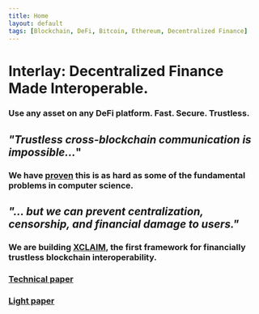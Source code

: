 ```yaml
---
title: Home
layout: default
tags: [Blockchain, DeFi, Bitcoin, Ethereum, Decentralized Finance]
---
```

<div class="page-header header-filter" data-parallax="true">
  <div class="container">
    <div class="row">
      <div class="col-md-8 ml-auto mr-auto">
        <div class="brand text-left">
          <h1>Interlay: Decentralized Finance Made Interoperable.</h1>
          <h3 class="title text-left">Use any asset on any DeFi platform. Fast. Secure. Trustless.
          </h3>
        </div>
      </div>
    </div>
  </div>
</div>
<div class="main">
  <div class="container">
    <div class="section text-right">
      <div class="offset-md-4 col-md-8">
        <h2><i>"Trustless cross-blockchain communication is <b>impossible</b>...</i>"</h2>
        <h3>We have <a href="https://eprint.iacr.org/2019/1128.pdf" target="__blank" rel="tooltip" title=""
            data-placement="bottom" data-original-title="Don't trust, verify by reading the paper!"><b>proven</b></a>
          this is as hard as some of the fundamental problems in computer science.</h3>
      </div>
    </div>
  </div>
</div>
<div class="main">
  <div class="container">
    <div class="section">
      <div class="col-md-8 text-left">
        <h2><i>"... but we can <b>prevent</b> centralization, censorship, and financial damage to users."</i></h2>
        <h3>We are building <a href="https://www.xclaim.io/" target="__blank" rel="tooltip" title="" data-placement="top"
            data-original-title="Curious? Jump to project page!"><b>XCLAIM</b></a>, the first framework for
          <b>financially trustless</b> blockchain interoperability.</h3>
      </div>
    </div>
  </div>
  <div class="container">
    <div class="section">
      <div class="row">
        <div class="col-md-6">
          <div class="card">
            <a href="https://eprint.iacr.org/2018/643.pdf" target="__blank">
            <div class="card-header card-header-danger">
              <h3>Technical paper</h3>
            </div>
            <div class="card-body">
            </div>
            </a>
          </div>
        </div>
        <div class="col-md-6">
          <div class="card">
            <a href="https://www.ieee-security.org/TC/SP2019/SP19-Slides-pdfs/Alexei_Zamyatin_-_02-Alexei_Zamyatin-XCLAIM_Trustless_Interoperable_Cryptocurrency-Backed_Assets.pdf"
              target="__blank">
              <div class="card-header card-header-primary">
                <h3>Light paper</h3>
              </div>
              <div class="card-body">
              </div>
            </a>
          </div>
        </div>
      </div>
    </div>
  </div>
</div>
